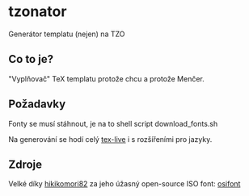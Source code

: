 # tzonator
Generátor templatu (nejen) na TZO

## Co to je?
"Vyplňovač" TeX templatu protože chcu a protože Menčer.

## Požadavky
Fonty se musí stáhnout, je na to shell script download_fonts.sh

Na generování se hodí celý [tex-live](https://wiki.archlinux.org/title/TeX_Live) i s rozšířeními pro jazyky.

## Zdroje
Velké díky [hikikomori82](https://github.com/hikikomori82) za jeho úžasný open-source ISO font: [osifont](https://github.com/hikikomori82/osifont)
